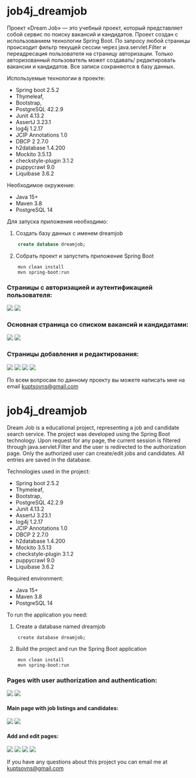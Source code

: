 <h1>job4j_dreamjob</h1>
Проект «Dream Job» — это учебный проект, который представляет собой сервис по поиску вакансий и кандидатов. Проект создан с использованием технологии Spring Boot.
По запросу любой страницы происходит фильтр текущей сессии через java.servlet.Filter и переадресация пользователя на страницу авторизации. Только авторизованный пользователь может создавать/ редактировать вакансии и кандидатов. Все записи сохраняются в базу данных.  

Используемые технологии в проекте:
- Spring boot 2.5.2
- Thymeleaf,
- Bootstrap,
- PostgreSQL 42.2.9
- Junit 4.13.2
- AssertJ 3.23.1
- log4j 1.2.17
- JCIP Annotations 1.0
- DBCP 2 2.7.0
- h2database 1.4.200
- Mockito 3.5.13
- checkstyle-plugin 3.1.2
- puppycrawl 9.0
- Liquibase 3.6.2

Необходимое окружение:
- Java 15+
- Maven 3.8
- PostgreSQL 14

Для запуска приложения необходимо:

1. Создать базу данных с именем dreamjob
```sql
    create database dreamjob;
```

2. Собрать проект и запустить приложение Spring Boot
```
    mvn clean install
    mvn spring-boot:run
```

### Страницы с авторизацией и аутентификацией пользователя:
![](img/login.png)
![](img/reg.png)

### Основная страница со списком вакансий и кандидатами:
![](img/posts.png)
![](img/candidates.png)

### Страницы добавления и редактирования:
![](img/AddPosts.png)
![](img/AddCandidates.png)
![](img/UpdatePosts.png)
![](img/UpdateCandidates.png)


По всем вопросам по данному проекту вы можете написать мне на email kuptsovns@gmail.com


<h1>job4j_dreamjob</h1>
Dream Job is a educational project, representing a job and candidate search service. The project was developed using the Spring Boot technology.
Upon request for any page, the current session is filtered through java.servlet.Filter and the user is redirected to the authorization page. Only the authorized user can create/edit jobs and candidates. All entries are saved in the database.  

Technologies used in the project: 
- Spring boot 2.5.2
- Thymeleaf, 
- Bootstrap, 
- PostgreSQL 42.2.9
- Junit 4.13.2
- AssertJ 3.23.1
- log4j 1.2.17
- JCIP Annotations 1.0
- DBCP 2 2.7.0
- h2database 1.4.200
- Mockito 3.5.13
- checkstyle-plugin 3.1.2
- puppycrawl 9.0
- Liquibase 3.6.2

Required environment:
- Java 15+
- Maven 3.8
- PostgreSQL 14

To run the application you need:

1. Create a database named dreamjob
```ql
    create database dreamjob;
```

2. Build the project and run the Spring Boot application
```
    mvn clean install
    mvn spring-boot:run
```

### Pages with user authorization and authentication:
![](img/login.png)
![](img/reg.png)

#### Main page with job listings and candidates:
![](img/posts.png)
![](img/candidates.png)

#### Add and edit pages:
![](img/AddPosts.png)
![](img/AddCandidates.png)
![](img/UpdatePosts.png)
![](img/UpdateCandidates.png)


If you have any questions about this project you can email me at kuptsovns@gmail.com

